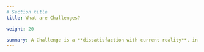 ```yaml
---
# Section title
title: What are Challenges?

weight: 20

summary: A Challenge is a **dissatisfaction with current reality**, in the context of a bigger vision or goal, whereby multiple parties need to coordinate their activities over a longer period to address it. They are typically complex, and span multiple organisational boundaries – and we already see that organisational boundaries are blurring, as the awareness that no one organisation can solve these challenges alone, is growing.
---
```


